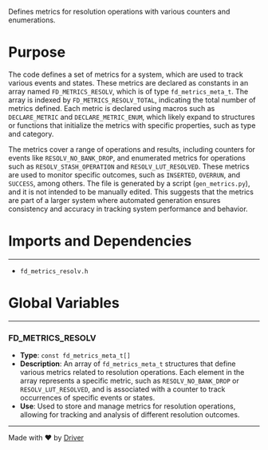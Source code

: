 <!--------------------------------------------------------------------------------->
<!-- IMPORTANT: This file is auto-generated by Driver (https://driver.ai). -------->
<!-- Manual edits may be overwritten on future commits. --------------------------->
<!--------------------------------------------------------------------------------->

Defines metrics for resolution operations with various counters and enumerations.

# Purpose
The code defines a set of metrics for a system, which are used to track various events and states. These metrics are declared as constants in an array named `FD_METRICS_RESOLV`, which is of type `fd_metrics_meta_t`. The array is indexed by `FD_METRICS_RESOLV_TOTAL`, indicating the total number of metrics defined. Each metric is declared using macros such as `DECLARE_METRIC` and `DECLARE_METRIC_ENUM`, which likely expand to structures or functions that initialize the metrics with specific properties, such as type and category.

The metrics cover a range of operations and results, including counters for events like `RESOLV_NO_BANK_DROP`, and enumerated metrics for operations such as `RESOLV_STASH_OPERATION` and `RESOLV_LUT_RESOLVED`. These metrics are used to monitor specific outcomes, such as `INSERTED`, `OVERRUN`, and `SUCCESS`, among others. The file is generated by a script (`gen_metrics.py`), and it is not intended to be manually edited. This suggests that the metrics are part of a larger system where automated generation ensures consistency and accuracy in tracking system performance and behavior.
# Imports and Dependencies

---
- `fd_metrics_resolv.h`


# Global Variables

---
### FD\_METRICS\_RESOLV
- **Type**: ``const fd_metrics_meta_t[]``
- **Description**: An array of `fd_metrics_meta_t` structures that define various metrics related to resolution operations. Each element in the array represents a specific metric, such as `RESOLV_NO_BANK_DROP` or `RESOLV_LUT_RESOLVED`, and is associated with a counter to track occurrences of specific events or states.
- **Use**: Used to store and manage metrics for resolution operations, allowing for tracking and analysis of different resolution outcomes.



---
Made with ❤️ by [Driver](https://www.driver.ai/)